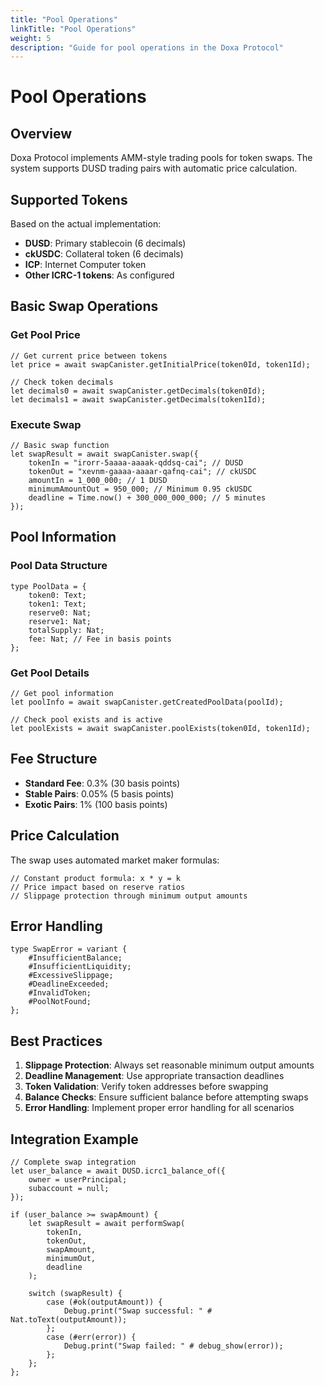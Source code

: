 ```yaml
---
title: "Pool Operations"
linkTitle: "Pool Operations"
weight: 5
description: "Guide for pool operations in the Doxa Protocol"
---
```


# Pool Operations

## Overview

Doxa Protocol implements AMM-style trading pools for token swaps. The system supports DUSD trading pairs with automatic price calculation.

## Supported Tokens

Based on the actual implementation:
- **DUSD**: Primary stablecoin (6 decimals)
- **ckUSDC**: Collateral token (6 decimals)
- **ICP**: Internet Computer token
- **Other ICRC-1 tokens**: As configured

## Basic Swap Operations

### Get Pool Price

```motoko
// Get current price between tokens
let price = await swapCanister.getInitialPrice(token0Id, token1Id);

// Check token decimals
let decimals0 = await swapCanister.getDecimals(token0Id);
let decimals1 = await swapCanister.getDecimals(token1Id);
```

### Execute Swap

```motoko
// Basic swap function
let swapResult = await swapCanister.swap({
    tokenIn = "irorr-5aaaa-aaaak-qddsq-cai"; // DUSD
    tokenOut = "xevnm-gaaaa-aaaar-qafnq-cai"; // ckUSDC
    amountIn = 1_000_000; // 1 DUSD
    minimumAmountOut = 950_000; // Minimum 0.95 ckUSDC
    deadline = Time.now() + 300_000_000_000; // 5 minutes
});
```

## Pool Information

### Pool Data Structure

```motoko
type PoolData = {
    token0: Text;
    token1: Text;
    reserve0: Nat;
    reserve1: Nat;
    totalSupply: Nat;
    fee: Nat; // Fee in basis points
};
```

### Get Pool Details

```motoko
// Get pool information
let poolInfo = await swapCanister.getCreatedPoolData(poolId);

// Check pool exists and is active
let poolExists = await swapCanister.poolExists(token0Id, token1Id);
```

## Fee Structure

- **Standard Fee**: 0.3% (30 basis points)
- **Stable Pairs**: 0.05% (5 basis points)  
- **Exotic Pairs**: 1% (100 basis points)

## Price Calculation

The swap uses automated market maker formulas:

```motoko
// Constant product formula: x * y = k
// Price impact based on reserve ratios
// Slippage protection through minimum output amounts
```

## Error Handling

```motoko
type SwapError = variant {
    #InsufficientBalance;
    #InsufficientLiquidity;
    #ExcessiveSlippage;
    #DeadlineExceeded;
    #InvalidToken;
    #PoolNotFound;
};
```

## Best Practices

1. **Slippage Protection**: Always set reasonable minimum output amounts
2. **Deadline Management**: Use appropriate transaction deadlines
3. **Token Validation**: Verify token addresses before swapping
4. **Balance Checks**: Ensure sufficient balance before attempting swaps
5. **Error Handling**: Implement proper error handling for all scenarios

## Integration Example

```motoko
// Complete swap integration
let user_balance = await DUSD.icrc1_balance_of({
    owner = userPrincipal;
    subaccount = null;
});

if (user_balance >= swapAmount) {
    let swapResult = await performSwap(
        tokenIn,
        tokenOut, 
        swapAmount,
        minimumOut,
        deadline
    );
    
    switch (swapResult) {
        case (#ok(outputAmount)) {
            Debug.print("Swap successful: " # Nat.toText(outputAmount));
        };
        case (#err(error)) {
            Debug.print("Swap failed: " # debug_show(error));
        };
    };
};
``` 